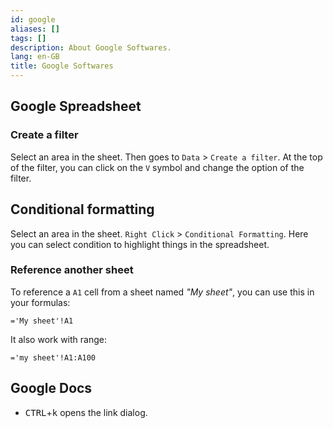 ```yaml
---
id: google
aliases: []
tags: []
description: About Google Softwares.
lang: en-GB
title: Google Softwares
---
```


## Google Spreadsheet

### Create a filter

Select an area in the sheet. Then goes to `Data` > `Create a filter`. At the
top of the filter, you can click on the `V` symbol and change the option of the
filter.

## Conditional formatting

Select an area in the sheet. `Right Click` > `Conditional Formatting`. Here you
can select condition to highlight things in the spreadsheet.

### Reference another sheet

To reference a `A1` cell from a sheet named *"My sheet"*, you can use this in
your formulas:

```excel
='My sheet'!A1
```

It also work with range:

```excel
='my sheet'!A1:A100
```

## Google Docs

- <kbd>CTRL</kbd>+<kbd>k</kbd> opens the link dialog.